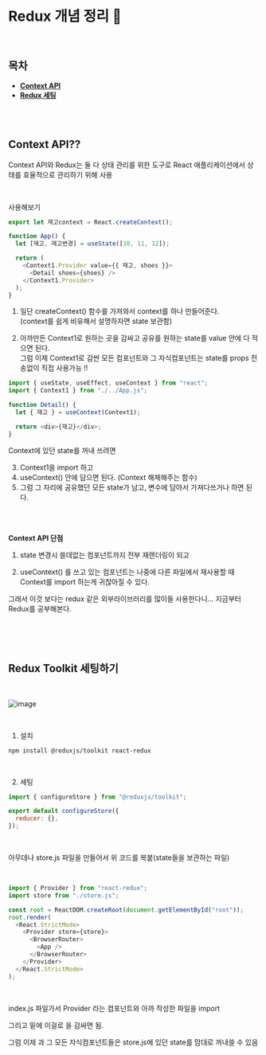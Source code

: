 # Redux 개념 정리 📝

<br />

## 목차

- [**Context API**](#context-api)
- [**Redux 세팅**](#redux-세팅하기)

<br />
<br />

## Context API??

<p> Context API와 Redux는 둘 다 상태 관리를 위한 도구로 React 애플리케이션에서 상태를 효율적으로 관리하기 위해 사용</p>

<br />

사용해보기

```js
export let 재고context = React.createContext();

function App() {
  let [재고, 재고변경] = useState([10, 11, 12]);

  return (
    <Context1.Provider value={{ 재고, shoes }}>
      <Detail shoes={shoes} />
    </Context1.Provider>
  );
}
```

1. 일단 createContext() 함수를 가져와서 context를 하나 만들어준다. <br />
   (context를 쉽게 비유해서 설명하자면 state 보관함)

2. 아까만든 Context1로 원하는 곳을 감싸고 공유를 원하는 state를 value 안에 다 적으면 된다. <br />
   그럼 이제 Context1로 감싼 모든 컴포넌트와 그 자식컴포넌트는 state를 props 전송없이 직접 사용가능 !!

```js
import { useState, useEffect, useContext } from "react";
import { Context1 } from "./../App.js";

function Detail() {
  let { 재고 } = useContext(Context1);

  return <div>{재고}</div>;
}
```

Context에 있던 state를 꺼내 쓰려면

3. Context1을 import 하고 <br />
4. useContext() 안에 담으면 된다. (Context 해체해주는 함수)
5. 그럼 그 자리에 공유했던 모든 state가 남고, 변수에 담아서 가져다쓰거나 하면 된다.

<br />
<br />

**Context API 단점**

1. state 변경시 쓸데없는 컴포넌트까지 전부 재렌더링이 되고

2. useContext() 를 쓰고 있는 컴포넌트는 나중에 다른 파일에서 재사용할 때 Context를 import 하는게 귀찮아질 수 있다.

그래서 이것 보다는 redux 같은 외부라이브러리를 많이들 사용한다니... 지금부터 Redux를 공부해본다.

<br />
<br />
<br />

## Redux Toolkit 세팅하기

<br />

![image](https://github.com/LEEJINTAEK/StudyNote/assets/109197023/c200916a-9c1d-4693-aa52-79958ad7f605)

<br />

1. 설치

```shell
npm install @reduxjs/toolkit react-redux
```

<br />

2. 세팅

```js
import { configureStore } from "@reduxjs/toolkit";

export default configureStore({
  reducer: {},
});
```

<br />

<p>아무데나 store.js 파일을 만들어서 위 코드를 복붙(state들을 보관하는 파일) </p>

<br />

```js
import { Provider } from "react-redux";
import store from "./store.js";

const root = ReactDOM.createRoot(document.getElementById("root"));
root.render(
  <React.StrictMode>
    <Provider store={store}>
      <BrowserRouter>
        <App />
      </BrowserRouter>
    </Provider>
  </React.StrictMode>
);
```

<br />

index.js 파일가서 Provider 라는 컴포넌트와 아까 작성한 파일을 import <br />

그리고 밑에 <Provider store={import해온거}> 이걸로 <App/> 을 감싸면 됨. <br />

그럼 이제 <App>과 그 모든 자식컴포넌트들은 store.js에 있던 state를 맘대로 꺼내쓸 수 있음 <br />

<br />
<br />
